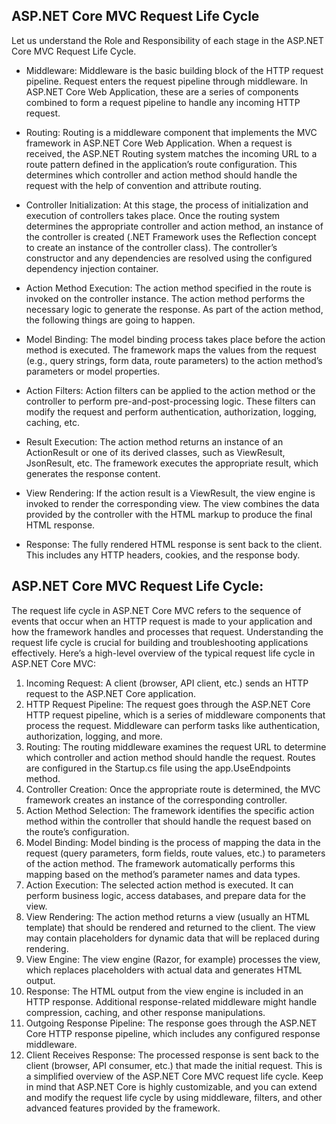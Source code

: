 ## ASP.NET Core MVC Request Life Cycle
 
  Let us understand the Role and Responsibility of each stage in the ASP.NET Core MVC Request Life Cycle.

- Middleware: Middleware is the basic building block of the HTTP request pipeline. Request enters the request pipeline through middleware. In ASP.NET Core Web Application, these are a series of components combined to form a request pipeline to handle any incoming HTTP request.

- Routing: Routing is a middleware component that implements the MVC framework in ASP.NET Core Web Application. When a request is received, the ASP.NET Routing system matches the incoming URL to a route pattern defined in the application’s route configuration. This determines which controller and action method should handle the request with the help of convention and attribute routing.


- Controller Initialization: At this stage, the process of initialization and execution of controllers takes place. Once the routing system determines the appropriate controller and action method, an instance of the controller is created (.NET Framework uses the Reflection concept to create an instance of the controller class). The controller’s constructor and any dependencies are resolved using the configured dependency injection container.

- Action Method Execution: The action method specified in the route is invoked on the controller instance. The action method performs the necessary logic to generate the response. As part of the action method, the following things are going to happen.

- Model Binding: The model binding process takes place before the action method is executed. The framework maps the values from the request (e.g., query strings, form data, route parameters) to the action method’s parameters or model properties.
- Action Filters: Action filters can be applied to the action method or the controller to perform pre-and-post-processing logic. These filters can modify the request and perform authentication, authorization, logging, caching, etc.
- Result Execution: The action method returns an instance of an ActionResult or one of its derived classes, such as ViewResult, JsonResult, etc. The framework executes the appropriate result, which generates the response content.

- View Rendering: If the action result is a ViewResult, the view engine is invoked to render the corresponding view. The view combines the data provided by the controller with the HTML markup to produce the final HTML response.

- Response: The fully rendered HTML response is sent back to the client. This includes any HTTP headers, cookies, and the response body.

## ASP.NET Core MVC Request Life Cycle:
The request life cycle in ASP.NET Core MVC refers to the sequence of events that occur when an HTTP request is made to your application and how the framework handles and processes that request. Understanding the request life cycle is crucial for building and troubleshooting applications effectively. Here’s a high-level overview of the typical request life cycle in ASP.NET Core MVC:

1. Incoming Request: A client (browser, API client, etc.) sends an HTTP request to the ASP.NET Core application.
2. HTTP Request Pipeline: The request goes through the ASP.NET Core HTTP request pipeline, which is a series of middleware components that process the request. Middleware can perform tasks like authentication, authorization, logging, and more.
3. Routing: The routing middleware examines the request URL to determine which controller and action method should handle the request. Routes are configured in the Startup.cs file using the app.UseEndpoints method.
4. Controller Creation: Once the appropriate route is determined, the MVC framework creates an instance of the corresponding controller.
5. Action Method Selection: The framework identifies the specific action method within the controller that should handle the request based on the route’s configuration.
6. Model Binding: Model binding is the process of mapping the data in the request (query parameters, form fields, route values, etc.) to parameters of the action method.
The framework automatically performs this mapping based on the method’s parameter names and data types.
7. Action Execution: The selected action method is executed. It can perform business logic, access databases, and prepare data for the view.
8. View Rendering: The action method returns a view (usually an HTML template) that should be rendered and returned to the client. The view may contain placeholders for dynamic data that will be replaced during rendering.
9. View Engine: The view engine (Razor, for example) processes the view, which replaces placeholders with actual data and generates HTML output.
10. Response: The HTML output from the view engine is included in an HTTP response. Additional response-related middleware might handle compression, caching, and other response manipulations.
11. Outgoing Response Pipeline: The response goes through the ASP.NET Core HTTP response pipeline, which includes any configured response middleware.
12. Client Receives Response: The processed response is sent back to the client (browser, API consumer, etc.) that made the initial request.
This is a simplified overview of the ASP.NET Core MVC request life cycle. Keep in mind that ASP.NET Core is highly customizable, and you can extend and modify the request life cycle by using middleware, filters, and other advanced features provided by the framework.